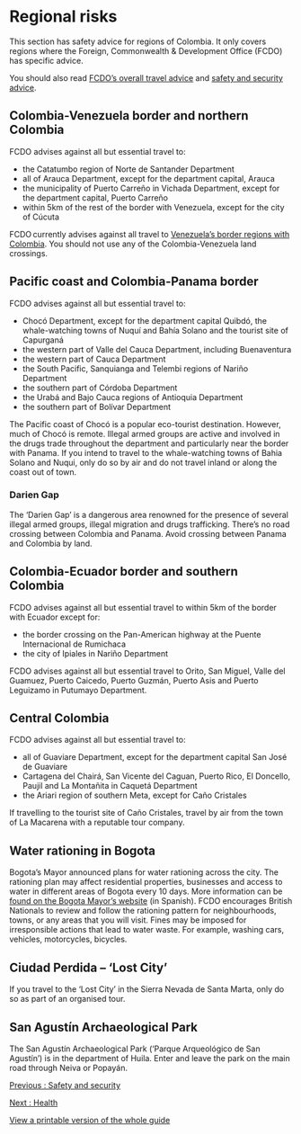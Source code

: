 # Regional risks

This section has safety advice for regions of Colombia. It only covers regions where the Foreign, Commonwealth & Development Office (FCDO) has specific advice.

You should also read [FCDO’s overall travel advice](/foreign-travel-advice/colombia) and [safety and security advice](/foreign-travel-advice/colombia/safety-and-security).

## Colombia-Venezuela border and northern Colombia

FCDO advises against all but essential travel to:

* the Catatumbo region of Norte de Santander Department
* all of Arauca Department, except for the department capital, Arauca
* the municipality of Puerto Carreño in Vichada Department, except for the department capital, Puerto Carreño
* within 5km of the rest of the border with Venezuela, except for the city of Cúcuta

FCDO currently advises against all travel to [Venezuela’s border regions with Colombia](/foreign-travel-advice/venezuela). You should not use any of the Colombia-Venezuela land crossings.

## Pacific coast and Colombia-Panama border

FCDO advises against all but essential travel to:

* Chocó Department, except for the department capital Quibdó, the whale-watching towns of Nuquí and Bahía Solano and the tourist site of Capurganá
* the western part of Valle del Cauca Department, including Buenaventura
* the western part of Cauca Department
* the South Pacific, Sanquianga and Telembi regions of Nariño Department
* the southern part of Córdoba Department
* the Urabá and Bajo Cauca regions of Antioquia Department
* the southern part of Bolívar Department

The Pacific coast of Chocó is a popular eco-tourist destination. However, much of Chocó is remote. Illegal armed groups are active and involved in the drugs trade throughout the department and particularly near the border with Panama. If you intend to travel to the whale-watching towns of Bahia Solano and Nuqui, only do so by air and do not travel inland or along the coast out of town.

### Darien Gap

The ‘Darien Gap’ is a dangerous area renowned for the presence of several illegal armed groups, illegal migration and drugs trafficking. There’s no road crossing between Colombia and Panama. Avoid crossing between Panama and Colombia by land.

## Colombia-Ecuador border and southern Colombia

FCDO advises against all but essential travel to within 5km of the border with Ecuador except for:

* the border crossing on the Pan-American highway at the Puente Internacional de Rumichaca
* the city of Ipiales in Nariño Department

FCDO advises against all but essential travel to Orito, San Miguel, Valle del Guamuez, Puerto Caicedo, Puerto Guzmán, Puerto Asis and Puerto Leguizamo in Putumayo Department.

## Central Colombia

FCDO advises against all but essential travel to:

* all of Guaviare Department, except for the department capital San José de Guaviare
* Cartagena del Chairá, San Vicente del Caguan, Puerto Rico, El Doncello, Paujil and La Montañita in Caquetá Department
* the Ariari region of southern Meta, except for Caño Cristales

If travelling to the tourist site of Caño Cristales, travel by air from the town of La Macarena with a reputable tour company.

## Water rationing in Bogota

Bogota’s Mayor announced plans for water rationing across the city. The rationing plan may affect residential properties, businesses and access to water in different areas of Bogota every 10 days. More information can be [found on the Bogota Mayor’s website](https://bogota.gov.co/mi-ciudad/habitat/consulta-el-turno-de-racionamiento-de-agua-en-bogota-para-tu-barrio) (in Spanish). FCDO encourages British Nationals to review and follow the rationing pattern for neighbourhoods, towns, or any areas that you will visit. Fines may be imposed for irresponsible actions that lead to water waste. For example, washing cars, vehicles, motorcycles, bicycles.

## Ciudad Perdida – ‘Lost City’

If you travel to the ‘Lost City’ in the Sierra Nevada de Santa Marta, only do so as part of an organised tour.

## San Agustín Archaeological Park

The San Agustín Archaeological Park (‘Parque Arqueológico de San Agustín’) is in the department of Huila. Enter and leave the park on the main road through Neiva or Popayán.

[Previous
:
Safety and security](/foreign-travel-advice/colombia/safety-and-security)

[Next
:
Health](/foreign-travel-advice/colombia/health)

[View a printable version of the whole guide](/foreign-travel-advice/colombia/print)